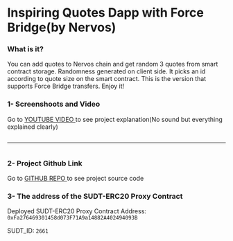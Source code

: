 # Inspiring Quotes Dapp with Force Bridge(by Nervos)

### What is it?

You can add quotes to Nervos chain and get random 3 quotes from smart contract storage. Randomness generated on client side. It picks an id according to quote size on the smart contract. This is the version that supports Force Bridge transfers. Enjoy it!

### 1- Screenshoots and Video

Go to <a href="https://youtu.be/tsPZWmAV2M8"> YOUTUBE VIDEO </a> to see project explanation(No sound but everything explained clearly)

<img src=""/>
<hr/>
<img src=""/>


### 2- Project Github Link

Go to <a href=""> GITHUB REPO </a> to see project source code

### 3- The address of the SUDT-ERC20 Proxy Contract

Deployed SUDT-ERC20 Proxy Contract Address: ```0xFa276469301458d073F71A9a14882A402494093B```

SUDT_ID: ```2661```

